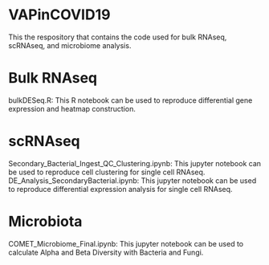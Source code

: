 # VAPinCOVID19
This the respository that contains the code used for bulk RNAseq, scRNAseq, and microbiome analysis.

# Bulk RNAseq
bulkDESeq.R: This R notebook can be used to reproduce differential gene expression and heatmap construction.

# scRNAseq 
Secondary_Bacterial_Ingest_QC_Clustering.ipynb: This jupyter notebook can be used to reproduce cell clustering for single cell RNAseq. 
DE_Analysis_SecondaryBacterial.ipynb: This jupyter notebook can be used to reproduce differential expression analysis for single cell RNAseq.

# Microbiota
COMET_Microbiome_Final.ipynb: This jupyter notebook can be used to calculate Alpha and Beta Diversity with Bacteria and Fungi.
